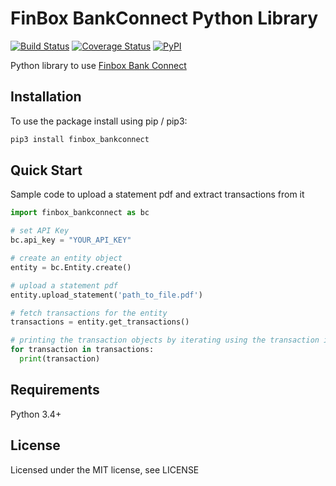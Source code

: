 # FinBox BankConnect Python Library

[![Build Status](https://travis-ci.org/finbox-in/bank-connect-python.svg?branch=master)](https://travis-ci.org/finbox-in/bank-connect-python)
[![Coverage Status](https://coveralls.io/repos/github/finbox-in/bank-connect-python/badge.svg?branch=master)](https://coveralls.io/github/finbox-in/bank-connect-python?branch=master)
[![PyPI](https://img.shields.io/pypi/v/finbox-bankconnect)](https://pypi.org/project/finbox-bankconnect/)


Python library to use [Finbox Bank Connect](https://finbox.in/products/bank-connect/)

## Installation
To use the package install using pip / pip3:

```sh
pip3 install finbox_bankconnect
```

## Quick Start
Sample code to upload a statement pdf and extract transactions from it

```python
import finbox_bankconnect as bc

# set API Key
bc.api_key = "YOUR_API_KEY"

# create an entity object
entity = bc.Entity.create()

# upload a statement pdf
entity.upload_statement('path_to_file.pdf')

# fetch transactions for the entity
transactions = entity.get_transactions()

# printing the transaction objects by iterating using the transaction iterator
for transaction in transactions:
  print(transaction)
```

## Requirements
Python 3.4+

## License
Licensed under the MIT license, see LICENSE
